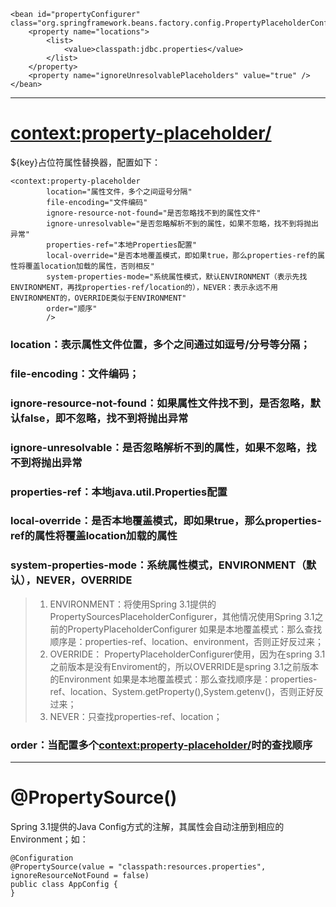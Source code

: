 ```
<bean id="propertyConfigurer" class="org.springframework.beans.factory.config.PropertyPlaceholderConfigurer">
    <property name="locations">
        <list>
            <value>classpath:jdbc.properties</value>
        </list>
    </property>
    <property name="ignoreUnresolvablePlaceholders" value="true" />
</bean>
```

---

# <context:property-placeholder/>

${key}占位符属性替换器，配置如下：

```
<context:property-placeholder
        location="属性文件，多个之间逗号分隔"
        file-encoding="文件编码"
        ignore-resource-not-found="是否忽略找不到的属性文件"
        ignore-unresolvable="是否忽略解析不到的属性，如果不忽略，找不到将抛出异常"
        properties-ref="本地Properties配置"
        local-override="是否本地覆盖模式，即如果true，那么properties-ref的属性将覆盖location加载的属性，否则相反"
        system-properties-mode="系统属性模式，默认ENVIRONMENT（表示先找ENVIRONMENT，再找properties-ref/location的），NEVER：表示永远不用ENVIRONMENT的，OVERRIDE类似于ENVIRONMENT"
        order="顺序"
        />
```

### location：表示属性文件位置，多个之间通过如逗号/分号等分隔；
### file-encoding：文件编码；
### ignore-resource-not-found：如果属性文件找不到，是否忽略，默认false，即不忽略，找不到将抛出异常
### ignore-unresolvable：是否忽略解析不到的属性，如果不忽略，找不到将抛出异常
### properties-ref：本地java.util.Properties配置
### local-override：是否本地覆盖模式，即如果true，那么properties-ref的属性将覆盖location加载的属性
### system-properties-mode：系统属性模式，ENVIRONMENT（默认），NEVER，OVERRIDE
> 1. ENVIRONMENT：将使用Spring 3.1提供的PropertySourcesPlaceholderConfigurer，其他情况使用Spring 3.1之前的PropertyPlaceholderConfigurer
       如果是本地覆盖模式：那么查找顺序是：properties-ref、location、environment，否则正好反过来；
> 2. OVERRIDE： PropertyPlaceholderConfigurer使用，因为在spring 3.1之前版本是没有Enviroment的，所以OVERRIDE是spring 3.1之前版本的Environment
       如果是本地覆盖模式：那么查找顺序是：properties-ref、location、System.getProperty(),System.getenv()，否则正好反过来；
> 3. NEVER：只查找properties-ref、location；
### order：当配置多个<context:property-placeholder/>时的查找顺序

---

# @PropertySource()

Spring 3.1提供的Java Config方式的注解，其属性会自动注册到相应的Environment；如：

```
@Configuration
@PropertySource(value = "classpath:resources.properties", ignoreResourceNotFound = false)
public class AppConfig {
}
```
